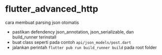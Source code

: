 # flutter_advanced_http

cara membuat parsing json otomatis
- pastikan defendency json_annotation, json_serializable, dan build_runner terinstall
- buat class seperti pada contoh `api/json_models/post.dart`
- jalankan perintah `flutter pub run build_runner build` pada root folder